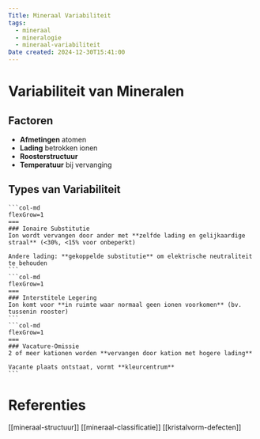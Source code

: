 ```yaml
---
Title: Mineraal Variabiliteit
tags:
  - mineraal
  - mineralogie
  - mineraal-variabiliteit
Date created: 2024-12-30T15:41:00
---
```

# Variabiliteit van Mineralen
## Factoren
- **Afmetingen** atomen
- **Lading** betrokken ionen
- **Roosterstructuur**
- **Temperatuur** bij vervanging
## Types van Variabiliteit
````col
```col-md
flexGrow=1
===
### Ionaire Substitutie
Ion wordt vervangen door ander met **zelfde lading en gelijkaardige straal** (<30%, <15% voor onbeperkt)

Andere lading: **gekoppelde substitutie** om elektrische neutraliteit te behouden
```
```col-md
flexGrow=1
===
### Interstitele Legering
Ion komt voor **in ruimte waar normaal geen ionen voorkomen** (bv. tussenin rooster)
```
```col-md
flexGrow=1
===
### Vacature-Omissie
2 of meer kationen worden **vervangen door kation met hogere lading**

Vacante plaats ontstaat, vormt **kleurcentrum**
```
````

# Referenties
[[mineraal-structuur]]
[[mineraal-classificatie]]
[[kristalvorm-defecten]]